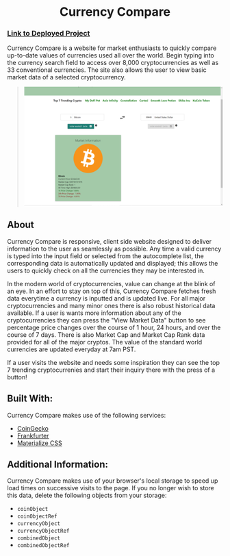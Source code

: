<h1 align="center"><strong>Currency Compare</strong></h1>

### [Link to Deployed Project](https://kkolyvek.github.io/crypto-compare/)

Currency Compare is a website for market enthusiasts to quickly compare up-to-date values of currencies used all over the world. Begin typing into the currency search field to access over 8,000 cryptocurrencies as well as 33 conventional currencies. The site also allows the user to view basic market data of a selected cryptocurrency.

> ![screenshot of the site](./assets/images/readme-screenshot.png)

## About

Currency Compare is responsive, client side website designed to deliver information to the user as seamlessly as possible. Any time a valid currency is typed into the input field or selected from the autocomplete list, the corresponding data is automatically updated and displayed; this allows the users to quickly check on all the currencies they may be interested in.

In the modern world of cryptocurrencies, value can change at the blink of an eye. In an effort to stay on top of this, Currency Compare fetches fresh data everytime a currency is inputted and is updated live. For all major cryptocurrencies and many minor ones there is also robust historical data available. If a user is wants more information about any of the cryptocurrencies they can press the "View Market Data" button to see percentage price changes over the course of 1 hour, 24 hours, and over the course of 7 days. There is also Market Cap and Market Cap Rank data provided for all of the major cryptos. The value of the standard world currencies are updated everyday at 7am PST. 

If a user visits the website and needs some inspiration they can see the top 7 trending cryptocurrenies and start their inquiry there with the press of a button! 



## Built With:

Currency Compare makes use of the following services:

- [CoinGecko](https://www.coingecko.com/en)
- [Frankfurter](https://www.frankfurter.app/)
- [Materialize CSS](https://materializecss.com/)

## Additional Information:

Currency Compare makes use of your browser's local storage to speed up load times on successive visits to the page. If you no longer wish to store this data, delete the following objects from your storage:

- `coinObject`
- `coinObjectRef`
- `currencyObject`
- `currencyObjectRef`
- `combinedObject`
- `combinedObjectRef`
